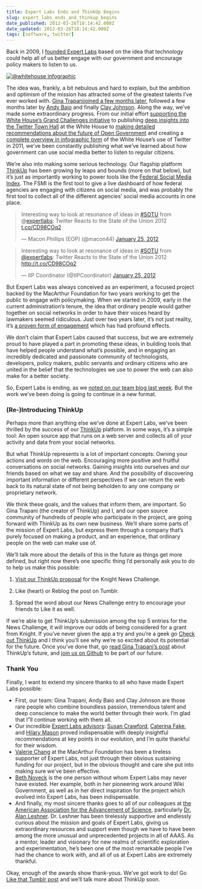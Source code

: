 ```yaml
---
title: Expert Labs Ends and ThinkUp Begins
slug: expert_labs_ends_and_thinkup_begins
date_published: 2012-03-26T18:14:42.000Z
date_updated: 2012-03-26T18:14:42.000Z
tags: [software, twitter]
---
```


Back in 2009, I [founded Expert Labs](http://expertlabs.org/2009/11/the-roundup-expert-labs-launch-reactions.html) based on the idea that technology could help all of us better engage with our government and encourage policy makers to listen to us.

[![@whitehouse infographic](https://cdn.glitch.global/c4e475b2-a54e-47e0-973c-ed0bd1b46262/whitehouse_year_in_review_2011-thumbnail.jpg?v=1670721505914)](https://cdn.glitch.global/c4e475b2-a54e-47e0-973c-ed0bd1b46262/whitehouse_year_in_review_2011.jpg?v=1670721337882)

The idea was, frankly, a bit nebulous and hard to explain, but the ambition and optimism of the mission has attracted some of the greatest talents I’ve ever worked with. [Gina Trapani](http://ginatrapani.org/)[joined a few months later](http://dashes.com/anil/2010/02/expert-labs-thinktank-gina-trapani-and-our-grand-challenges.html), followed a few months later by [Andy Baio](http://expertlabs.org/2010/11/hello-world.html) and finally [Clay Johnson](http://expertlabs.org/2011/03/hello-expert-labs.html). Along the way, we’ve made some extraordinary progress. From our initial effort [supporting the White House’s Grand Challenges initiative](http://expertlabs.org/2010/04/tell-the-white-house-what-our-next-grand-challenge-should-be.html) to publishing [deep insights into the Twitter Town Hall](http://expertlabs.org/2011/07/lessons-learned-from-the-white-houses-twitter-town-hall.html) at the White House to [making detailed recommendations about the future of Open Government](https://web.archive.org/web/20120413211243/http://expertlabs.org/2011/08/expert-labs-recommendations-for-open-gov.html) and creating a [complete overview in infographic form](https://cdn.glitch.global/c4e475b2-a54e-47e0-973c-ed0bd1b46262/whitehouse_year_in_review_2011.jpg?v=1670721337882) of the White House’s use of Twitter in 2011, we’ve been constantly publishing what we’ve learned about how government can use social media better to listen to regular citizens.

We’re also into making some serious technology. Our flagship platform [ThinkUp](http://thinkupapp.com/) has been growing by leaps and bounds (more on that below), but it’s just as importantly working to power tools like the [Federal Social Media Index](https://web.archive.org/web/20120404162637/http://reports.expertlabs.org/fsmi/). The FSMI is the first tool to give a live dashboard of how federal agencies are engaging with citizens on social media, and was probably the first tool to collect all of the different agencies’ social media accounts in one place.

> Interesting way to look at resonance of ideas in [#SOTU](https://twitter.com/search/%2523SOTU) from @[expertlabs](https://twitter.com/expertlabs): Twitter Reacts to the State of the Union 2012 [t.co/CD98COq2](http://t.co/CD98COq2)
> 
> — Macon Phillips (EOP) (@macon44) [January 25, 2012](https://twitter.com/macon44/status/162296604097908737)

<blockquote class="twitter-tweet" data-dnt="true" data-theme="dark"><p lang="en" dir="ltr">Interesting way to look at resonance of ideas in <a href="https://twitter.com/hashtag/SOTU?src=hash&amp;ref_src=twsrc%5Etfw">#SOTU</a> from <a href="https://twitter.com/expertlabs?ref_src=twsrc%5Etfw">@expertlabs</a>: Twitter Reacts to the State of the Union 2012 <a href="http://t.co/CD98COq2">http://t.co/CD98COq2</a></p>&mdash; IIP Coordinator (@IIPCoordinator) <a href="https://twitter.com/IIPCoordinator/status/162296604097908737?ref_src=twsrc%5Etfw">January 25, 2012</a></blockquote> <script async src="https://platform.twitter.com/widgets.js" charset="utf-8"></script>

But Expert Labs was always conceived as an experiment, a focused project backed by the MacArthur Foundation for two years working to get the public to engage with policymaking. When we started in 2009, early in the current administration’s tenure, the idea that ordinary people would gather together on social networks in order to have their voices heard by lawmakers seemed ridiculous. Just over two years later, it’s not just reality, it’s [a proven form of engagement](http://dashes.com/anil/2012/01/the-history-and-future-of-web-protest.html) which has had profound effects.

We don’t claim that Expert Labs caused that success, but we are extremely proud to have played a part in promoting these ideas, in building tools that have helped people understand what’s possible, and in engaging an incredibly dedicated and passionate community of technologists, developers, policy makers, public servants and ordinary citizens who are united in the belief that the technologies we use to power the web can also make for a better society.

So, Expert Labs is ending, as we [noted on our team blog last week](http://expertlabs.org/2012/03/evolution.html). But the work we’ve been doing is going to continue in a new format.

### (Re-)Introducing ThinkUp

Perhaps more than anything else we’ve done at Expert Labs, we’ve been thrilled by the success of our [ThinkUp](http://thinkupapp.com/) platform. In some ways, it’s a simple tool: An open source app that runs on a web server and collects all of your activity and data from your social networks.

But what ThinkUp represents is a lot of important concepts: Owning your actions and words on the web. Encouraging more positive and fruitful conversations on social networks. Gaining insights into ourselves and our friends based on what we say and share. And the possibility of discovering important information or different perspectives if we can return the web back to its natural state of not being beholden to any one company or proprietary network.

We think these goals, and the values that inform them, are important. So Gina Trapani (the creator of ThinkUp) and I, and our open source community of hundreds of people who participate in the project, are going forward with ThinkUp as its own new business. We’ll share some parts of the mission of Expert Labs, but express them through a company that’s purely focused on making a product, and an experience, that ordinary people on the web can make use of.

We’ll talk more about the details of this in the future as things get more defined, but right now there’s one specific thing I’d personally ask you to do to help us make this possible:

1. [Visit our ThinkUp proposal](http://newschallenge.tumblr.com/post/18576274733/thinkup) for the Knight News Challenge.

2. Like (heart) or Reblog the post on Tumblr.

3. Spread the word about our News Challenge entry to encourage your friends to Like it as well.

If we’re able to get ThinkUp’s submission among the top 5 entries for the News Challenge, it will improve our odds of being considered for a grant from Knight. If you’ve never given the app a try and you’re a geek go [Check out ThinkUp](http://thinkupapp.com/) and I think you’ll see why we’re so excited about its potential for the future. Once you’ve done that, go [read Gina Trapani’s post](http://smarterware.org/9774/thinkup-reboot-and-a-special-request) about ThinkUp’s future, and [join us on Github](https://github.com/ginatrapani/ThinkUp) to be part of our future.

### Thank You

Finally, I want to extend my sincere thanks to all who have made Expert Labs possible:

- First, our team: Gina Trapani, Andy Baio and Clay Johnson are those rare people who combine boundless passion, tremendous talent and deep conscience to make the world better through their work. I’m glad that I”ll continue working with them all.
- Our incredible [Expert Labs advisors](http://expertlabs.org/team.html): [Susan Crawford](http://scrawford.net/blog/), [Caterina Fake](http://caterina.net/), and [Hilary Mason](http://www.hilarymason.com/) proved indispensable with deeply insightful recommendations at key points in our evolution, and I’m quite thankful for their wisdom.
- [Valerie Chang](http://www.macfound.org/site/c.lkLXJ8MQKrH/b.928203/k.97B9/Valerie_Chang.htm) at the MacArthur Foundation has been a tireless supporter of Expert Labs, not just through their obvious sustaining funding for our project, but in the obvious thought and care she put into making sure we’ve been effective.
- [Beth Noveck](http://cairns.typepad.com/) is the one person without whom Expert Labs may never have existed. Her example, both in her pioneering work around Wiki Government, as well as in her direct inspiration for the project which evolved into Expert Labs, has been indispensable.
- And finally, my most sincere thanks goes to all of our colleagues at [the American Association for the Advancement of Science](http://www.aaas.org/), particularly [Dr. Alan Leshner](http://www.aaas.org/ScienceTalk/leshner.shtml). Dr. Leshner has been tirelessly supportive and endlessly curious about the mission and goals of Expert Labs, giving us extraordinary resources and support even though we have to have been among the more unusual and unprecedented projects in all of AAAS. As a mentor, leader and visionary for new realms of scientific exploration and experimentation, he’s been one of the most remarkable people I’ve had the chance to work with, and all of us at Expert Labs are extremely thankful.

Okay, enough of the awards show thank-yous. We’ve got work to do! Go [Like that Tumblr post](http://newschallenge.tumblr.com/post/18576274733/thinkup) and we’ll talk more about ThinkUp soon.

